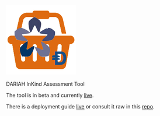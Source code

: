 ![inkind](https://raw.githubusercontent.com/Dans-labs/dariah/master/static/images/inkind_logo.png)

DARIAH InKind Assessment Tool

The tool is in beta and currently
[live](https://dariah-beta.dans.knaw.nl/).

There is a deployment guide
[live](https://dariah-beta.dans.knaw.nl/home/about)
or consult it raw in this
[repo](https://github.com/Dans-labs/dariah/blob/master/client/src/js/helpers/mdText.js).
